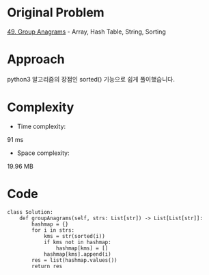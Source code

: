 # Original Problem
<!-- Describe your first thoughts on how to solve this problem. -->
[49. Group Anagrams](https://leetcode.com/problems/group-anagrams/description/) - Array, Hash Table, String, Sorting

# Approach
<!-- Describe your approach to solving the problem. -->
python3 알고리즘의 장점인 sorted() 기능으로 쉽게 풀이했습니다. 

# Complexity
- Time complexity:
<!-- Add your time complexity here, e.g. $$O(n)$$ -->
91 ms
- Space complexity:
<!-- Add your space complexity here, e.g. $$O(n)$$ -->
19.96 MB

# Code
```python3
class Solution:
    def groupAnagrams(self, strs: List[str]) -> List[List[str]]:
        hashmap = {}
        for i in strs:
            kms = str(sorted(i))
            if kms not in hashmap:
                hashmap[kms] = []
            hashmap[kms].append(i)
        res = list(hashmap.values())
        return res
        
```
